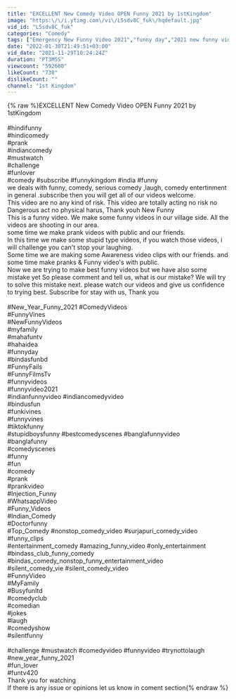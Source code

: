 ```yaml
---
title: "EXCELLENT New Comedy Video OPEN Funny 2021 by 1stKingdom"
image: "https:\/\/i.ytimg.com\/vi\/L5sdv8C_fuk\/hqdefault.jpg"
vid_id: "L5sdv8C_fuk"
categories: "Comedy"
tags: ["Emergency New Funny Video 2021","funny day","2021 new funny videos"]
date: "2022-01-30T21:49:51+03:00"
vid_date: "2021-11-29T10:24:24Z"
duration: "PT3M5S"
viewcount: "592680"
likeCount: "730"
dislikeCount: ""
channel: "1st Kingdom"
---
```

{% raw %}EXCELLENT New Comedy Video OPEN Funny 2021 by 1stKingdom <br /><br />#hindifunny <br />#hindicomedy <br />#prank<br />#indiancomedy <br />#mustwatch<br />#challenge <br />#funlover <br />#comedy #subscribe #funnykingdom #india #funny <br />we deals with funny, comedy, serious comedy ,laugh, comedy entertinment in general  .subscribe then you will get all of our videos   welcome.                                                                                                                                                                         <br />This video are no any kind of risk. This video are totally acting no risk no Dangerous act no physical harus, Thank youh New Funny  <br />This is a funny video. We make some funny videos in our village side. All the videos are shooting in our area.<br />some time we make prank videos with public and our friends.<br />In this time we make some stupid type videos, if you watch those videos, i will challenge you can't stop your laughing.<br />Some time we are making some Awareness video clips with our friends. and some time make pranks &amp; Funny video's with public. <br />Now we are trying to make best funny videos but we have also some mistake yet So please comment and tell us, what is our mistake? We will try to solve this mistake next. please watch our videos and give us confidence to trying best. Subscribe for stay with us, Thank you<br /><br />#New_Year_Funny_2021 #ComedyVideos <br />#FunnyVines <br />#NewFunnyVideos <br />#myfamily<br />#mahafuntv <br />#hahaidea <br />#funnyday<br />#bindasfunbd <br />#FunnyFails<br />#FunnyFilmsTv<br />#funnyvideos <br />#funnyvideo2021 <br />#indianfunnyvideo #indiancomedyvideo <br />#bindusfun <br />#funkivines<br />#funnyvines <br />#tiktokfunny<br />#stupidboysfunny #bestcomedyscenes #banglafunnyvideo<br />#banglafunny<br />#comedyscenes<br />#funny<br />#fun<br />#comedy<br />#prank<br />#prankvideo<br />#Injection_Funny<br />#WhatsappVideo<br />#Funny_Videos<br />#Indian_Comedy<br />#Doctorfunny<br />#Top_Comedy #nonstop_comedy_video #surjapuri_comedy_video #funny_clips<br />#entertainment_comedy #amazing_funny_video #only_entertainment #bindass_club_funny_comedy #bindas_comedy_nonstop_funny_entertainment_video<br />#silent_comedy_vie #silent_comedy_video<br />#FunnyVideo<br />#MyFamily<br />#Busyfunltd<br />#comedyclub<br />#comedian <br />#jokes<br />#laugh<br />#comedyshow<br />#silentfunny<br /><br />#challenge #mustwatch  #comedyvideo  #funnyvideo #trynottolaugh <br />#new_year_funny_2021 <br />#fun_lover <br />#funtv420 <br />Thank you for watching <br />If there is any issue or opinions let us know in coment section{% endraw %}
